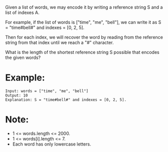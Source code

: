 Given a list of words, we may encode it by writing a reference string S and a list of indexes A.

For example, if the list of words is ["time", "me", "bell"], we can write it as S = "time#bell#" and indexes = [0, 2, 5].

Then for each index, we will recover the word by reading from the reference string from that index until we reach a "#" character.

What is the length of the shortest reference string S possible that encodes the given words?

# Example:
```
Input: words = ["time", "me", "bell"]
Output: 10
Explanation: S = "time#bell#" and indexes = [0, 2, 5].
```

# Note:

- 1 <= words.length <= 2000.
- 1 <= words[i].length <= 7.
- Each word has only lowercase letters.

